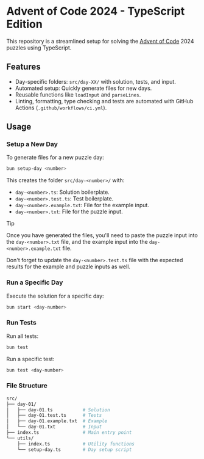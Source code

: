 # Advent of Code 2024 - TypeScript Edition

This repository is a streamlined setup for solving the [Advent of Code](https://adventofcode.com/) 2024 puzzles using TypeScript.

## Features

- Day-specific folders: `src/day-XX/` with solution, tests, and input.
- Automated setup: Quickly generate files for new days.
- Reusable functions like `loadInput` and `parseLines`.
- Linting, formatting, type checking and tests are automated with GitHub Actions (`.github/workflows/ci.yml`).

## Usage

### Setup a New Day

To generate files for a new puzzle day:

```bash
bun setup-day <number>
```

This creates the folder `src/day-<number>/` with:

- `day-<number>.ts`: Solution boilerplate.
- `day-<number>.test.ts`: Test boilerplate.
- `day-<number>.example.txt`: File for the example input.
- `day-<number>.txt`: File for the puzzle input.

> [!TIP]
> Once you have generated the files, you'll need to paste the puzzle input into the `day-<number>.txt` file, and the example input into the `day-<number>.example.txt` file.
>
> Don't forget to update the `day-<number>.test.ts` file with the expected results for the example and puzzle inputs as well.

### Run a Specific Day

Execute the solution for a specific day:

```bash
bun start <day-number>
```

### Run Tests

Run all tests:

```sh
bun test
```

Run a specific test:

```sh
bun test <day-number>
```

### File Structure

```sh
src/
├── day-01/
│   ├── day-01.ts           # Solution
│   ├── day-01.test.ts      # Tests
│   ├── day-01.example.txt  # Example
│   └── day-01.txt          # Input
├── index.ts                # Main entry point
└── utils/
    ├── index.ts            # Utility functions
    └── setup-day.ts        # Day setup script
```
